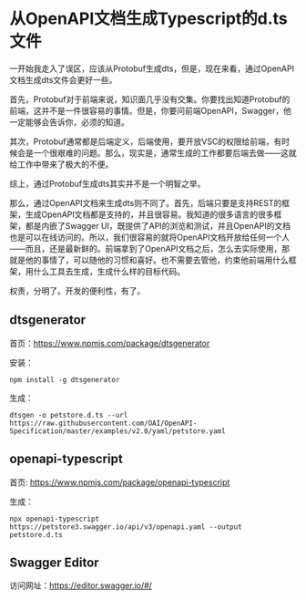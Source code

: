 # 从OpenAPI文档生成Typescript的d.ts文件

一开始我走入了误区，应该从Protobuf生成dts，但是，现在来看，通过OpenAPI文档生成dts文件会更好一些。

首先，Protobuf对于前端来说，知识面几乎没有交集。你要找出知道Protobuf的前端，这并不是一件很容易的事情。但是，你要问前端OpenAPI，Swagger，他一定能够会告诉你，必须的知道。

其次，Protobuf通常都是后端定义，后端使用，要开放VSC的权限给前端，有时候会是一个很艰难的问题。那么，现实是，通常生成的工作都要后端去做——这就给工作中带来了极大的不便。

综上，通过Protobuf生成dts其实并不是一个明智之举。

那么，通过OpenAPI文档来生成dts则不同了。首先，后端只要是支持REST的框架，生成OpenAPI文档都是支持的，并且很容易。我知道的很多语言的很多框架，都是内嵌了Swagger UI，既提供了API的浏览和测试，并且OpenAPI的文档也是可以在线访问的。所以，我们很容易的就将OpenAPI文档开放给任何一个人——而且，还是最新鲜的。前端拿到了OpenAPI文档之后，怎么去实际使用，那就是他的事情了，可以随他的习惯和喜好。也不需要去管他，约束他前端用什么框架，用什么工具去生成，生成什么样的目标代码。

权责，分明了。开发的便利性，有了。

## dtsgenerator

首页：<https://www.npmjs.com/package/dtsgenerator>

安装：

```shell
npm install -g dtsgenerator
```

生成：

```shell
dtsgen -o petstore.d.ts --url https://raw.githubusercontent.com/OAI/OpenAPI-Specification/master/examples/v2.0/yaml/petstore.yaml
```

## openapi-typescript

首页: <https://www.npmjs.com/package/openapi-typescript>

生成：

```shell
npx openapi-typescript https://petstore3.swagger.io/api/v3/openapi.yaml --output petstore.d.ts
```

## Swagger Editor

访问网址：<https://editor.swagger.io/#/>
